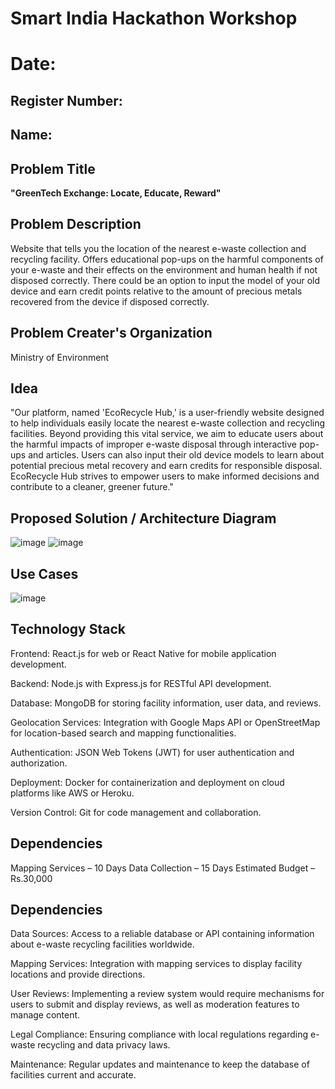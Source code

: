 # Smart India Hackathon Workshop
# Date:
## Register Number:
## Name:
## Problem Title
**"GreenTech Exchange: Locate, Educate, Reward"**
## Problem Description
Website that tells you the location of the nearest e-waste collection and recycling facility. Offers educational pop-ups on the harmful components of your e-waste and their effects on the environment and human health if not disposed correctly. There could be an option to input the model of your old device and earn credit points relative to the amount of precious metals recovered from the device if disposed correctly.
## Problem Creater's Organization
Ministry of Environment

## Idea
"Our platform, named 'EcoRecycle Hub,' is a user-friendly website designed to help individuals easily locate the nearest e-waste collection and recycling facilities. Beyond providing this vital service, we aim to educate users about the harmful impacts of improper e-waste disposal through interactive pop-ups and articles. Users can also input their old device models to learn about potential precious metal recovery and earn credits for responsible disposal. EcoRecycle Hub strives to empower users to make informed decisions and contribute to a cleaner, greener future."


## Proposed Solution / Architecture Diagram
![image](https://github.com/1808charitha/SIHPS/assets/132996838/30e68b3f-bdc8-4804-a3ab-0b127b12cea2)
![image](https://github.com/1808charitha/SIHPS/assets/132996838/9f53b54e-1cdf-4c3d-a062-36c1f4063020)




## Use Cases
![image](https://github.com/1808charitha/SIHPS/assets/132996838/42fd63f0-26f4-451f-a7c8-e2ec413df8b5)



## Technology Stack
Frontend: React.js for web or React Native for mobile application development.

Backend: Node.js with Express.js for RESTful API development.

Database: MongoDB for storing facility information, user data, and reviews.

Geolocation Services: Integration with Google Maps API or OpenStreetMap for location-based search and mapping functionalities.

Authentication: JSON Web Tokens (JWT) for user authentication and authorization.

Deployment: Docker for containerization and deployment on cloud platforms like AWS or Heroku.

Version Control: Git for code management and collaboration.
## Dependencies
Mapping Services – 10 Days
Data Collection – 15 Days
Estimated Budget – Rs.30,000


## Dependencies
Data Sources: Access to a reliable database or API containing information about e-waste recycling facilities worldwide.

Mapping Services: Integration with mapping services to display facility locations and provide directions.

User Reviews: Implementing a review system would require mechanisms for users to submit and display reviews, as well as moderation features to manage content.

Legal Compliance: Ensuring compliance with local regulations regarding e-waste recycling and data privacy laws.

Maintenance: Regular updates and maintenance to keep the database of facilities current and accurate.
